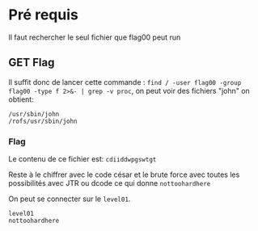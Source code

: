 # Pré requis

Il faut rechercher le seul fichier que flag00 peut run

## GET Flag

Il suffit donc de lancer cette commande : `find / -user flag00 -group flag00 -type f 2>&- | grep -v proc`, on peut voir des fichiers "john"
on obtient:
```
/usr/sbin/john
/rofs/usr/sbin/john
```

### Flag

Le contenu de ce fichier est: `cdiiddwpgswtgt`

Reste à le chiffrer avec le code césar et le brute force avec toutes les possibilités avec JTR ou dcode
ce qui donne `nottoohardhere`

On peut se connecter sur le `level01`.

```
level01
nottoohardhere
```